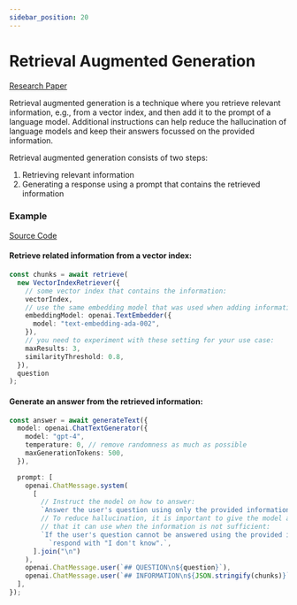 ```yaml
---
sidebar_position: 20
---
```


# Retrieval Augmented Generation

[Research Paper](https://arxiv.org/abs/2005.11401)

Retrieval augmented generation is a technique where you retrieve relevant information, e.g., from a vector index, and then add it to the prompt of a language model.
Additional instructions can help reduce the hallucination of language models and keep their answers focussed on the provided information.

Retrieval augmented generation consists of two steps:

1. Retrieving relevant information
2. Generating a response using a prompt that contains the retrieved information

### Example

[Source Code](https://github.com/lgrammel/modelfusion/blob/main/examples/basic/src/tutorials/retrieval-augmented-generation-basic.ts)

#### Retrieve related information from a vector index:

```ts
const chunks = await retrieve(
  new VectorIndexRetriever({
    // some vector index that contains the information:
    vectorIndex,
    // use the same embedding model that was used when adding information:
    embeddingModel: openai.TextEmbedder({
      model: "text-embedding-ada-002",
    }),
    // you need to experiment with these setting for your use case:
    maxResults: 3,
    similarityThreshold: 0.8,
  }),
  question
);
```

#### Generate an answer from the retrieved information:

```ts
const answer = await generateText({
  model: openai.ChatTextGenerator({
    model: "gpt-4",
    temperature: 0, // remove randomness as much as possible
    maxGenerationTokens: 500,
  }),

  prompt: [
    openai.ChatMessage.system(
      [
        // Instruct the model on how to answer:
        `Answer the user's question using only the provided information.`,
        // To reduce hallucination, it is important to give the model an answer
        // that it can use when the information is not sufficient:
        `If the user's question cannot be answered using the provided information, ` +
          `respond with "I don't know".`,
      ].join("\n")
    ),
    openai.ChatMessage.user(`## QUESTION\n${question}`),
    openai.ChatMessage.user(`## INFORMATION\n${JSON.stringify(chunks)}`),
  ],
});
```
